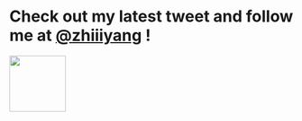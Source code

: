 Check out my latest tweet and follow me at [@zhiiiyang](https://twitter.com/zhiiiyang) \!
================

<img src="(https://github.com/zhiiiyang/zhiiiyang/blob/master/tweet.png " width="100">

